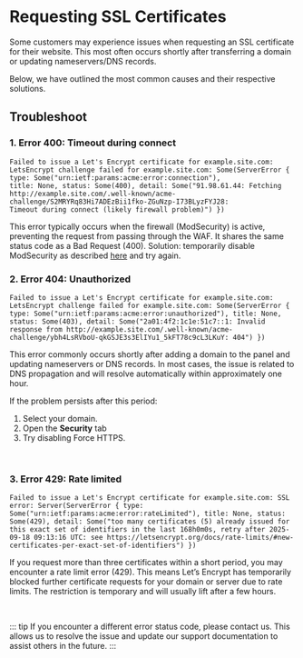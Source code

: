 # Requesting SSL Certificates

Some customers may experience issues when requesting an SSL certificate for their website. This most often occurs shortly after transferring a domain or updating nameservers/DNS records.

Below, we have outlined the most common causes and their respective solutions.


## Troubleshoot


### 1. Error 400: Timeout during connect
```
Failed to issue a Let's Encrypt certificate for example.site.com: LetsEncrypt challenge failed for example.site.com: Some(ServerError { type: Some("urn:ietf:params:acme:error:connection"),
title: None, status: Some(400), detail: Some("91.98.61.44: Fetching http://example.site.com/.well-known/acme-challenge/S2MRYRq83Hi7ADEzBii1fko-ZGuNzp-I73BLyzFYJ28:
Timeout during connect (likely firewall problem)") })
```

This error typically occurs when the firewall (ModSecurity) is active, preventing the request from passing through the WAF. It shares the same status code as a Bad Request (400).
Solution: temporarily disable ModSecurity as described [here](#) and try again.
<br>


### 2. Error 404: Unauthorized
```
Failed to issue a Let's Encrypt certificate for example.site.com: LetsEncrypt challenge failed for example.site.com: Some(ServerError { type: Some("urn:ietf:params:acme:error:unauthorized"), title: None, status: Some(403), detail: Some("2a01:4f2:1c1e:51c7::1: Invalid response from http://example.site.com/.well-known/acme-challenge/ybh4LsRVboU-qkGSJE3s3ElIYu1_5kFT78c9cL3LKuY: 404") })
```
This error commonly occurs shortly after adding a domain to the panel and updating nameservers or DNS records. In most cases, the issue is related to DNS propagation and will resolve automatically within approximately one hour.

If the problem persists after this period:

1. Select your domain.
2. Open the **Security** tab
3. Try disabling Force HTTPS.
	

<br>


### 3. Error 429: Rate limited
```
Failed to issue a Let's Encrypt certificate for example.site.com: SSL error: Server(ServerError { type: Some("urn:ietf:params:acme:error:rateLimited"), title: None, status: Some(429), detail: Some("too many certificates (5) already issued for this exact set of identifiers in the last 168h0m0s, retry after 2025-09-18 09:13:16 UTC: see https://letsencrypt.org/docs/rate-limits/#new-certificates-per-exact-set-of-identifiers") })
```

If you request more than three certificates within a short period, you may encounter a rate limit error (429). This means Let’s Encrypt has temporarily blocked further certificate requests for your domain or server due to rate limits. The restriction is temporary and will usually lift after a few hours.


<br>

::: tip
If you encounter a different error status code, please contact us. This allows us to resolve the issue and update our support documentation to assist others in the future.
:::

